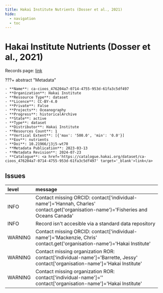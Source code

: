 ```yaml
---
title: Hakai Institute Nutrients (Dosser et al., 2021)
hide:
  - navigation
  - toc
---
```


# Hakai Institute Nutrients (Dosser et al., 2021)

Records page: <a href='https://catalogue.hakai.org/dataset/ca-cioos_476204a7-0714-4755-953d-61fa3c5df497' target='_blank'>link</a>

???+ abstract "Metadata"

    - **Name**: ca-cioos_476204a7-0714-4755-953d-61fa3c5df497 
    - **Organization**: Hakai Institute 
    - **Ressource Type**: dataset 
    - **Licence**: CC-BY-4.0 
    - **Private**: False 
    - **Projects**: Oceanography 
    - **Progress**: historicalArchive 
    - **State**: active 
    - **Type**: dataset 
    - **Distributor**: Hakai Institute 
    - **Resources Count**: 1 
    - **Vertical Extent**: [{'max': '500.0', 'min': '0.0'}] 
    - **Eov**: nutrients 
    - **Doi**: 10.21966/j3j5-wt70 
    - **Metadata Publication**: 2023-03-13 
    - **Metadata Revision**: 2024-07-23 
    - **Catalogue**: <a href='https://catalogue.hakai.org/dataset/ca-cioos_476204a7-0714-4755-953d-61fa3c5df497' target='_blank'>link</a> 

<div id='map'></div>




## Issues
| level   | message                                                                                                                            |
|:--------|:-----------------------------------------------------------------------------------------------------------------------------------|
| INFO    | Contact missing ORCID: contact['individual-name']='Hannah, Charles' contact.get('organisation-name')='Fisheries and Oceans Canada' |
| INFO    | Record isn't accesible via a standard data repository                                                                              |
| WARNING | Contact missing ORCID: contact['individual-name']='Mackenzie, Chris' contact.get('organisation-name')='Hakai Institute'            |
| WARNING | Contact missing organization ROR:  contact['individual-name']='Barrette, Jessy' contact['organisation-name']='Hakai Institute'     |
| WARNING | Contact missing organization ROR:  contact['individual-name']='' contact['organisation-name']='Hakai Institute'                    |


<script>
   document.addEventListener("DOMContentLoaded", function() {
    var map = L.map('map').setView([51.505, -125.09], 5);
    L.tileLayer('https://tile.openstreetmap.org/{z}/{x}/{y}.png', {
        maxZoom: 19,
        attribution: '&copy; <a href="http://www.openstreetmap.org/copyright">OpenStreetMap</a>'
    }).addTo(map);
    var geojsonFeature = {
        "type": "Feature",
        "properties": {
            "name" : "Hakai Institute Nutrients (Dosser et al., 2021)"
        },
        "geometry": {'type': 'Polygon', 'coordinates': [[[-127.6, 50.69], [-126.3, 50.8], [-124.8, 50.44], [-123.9, 49.65], [-125.1, 49.65], [-127.6, 50.69]]]}
    }
    L.geoJSON(geojsonFeature).addTo(map);
   })
</script>